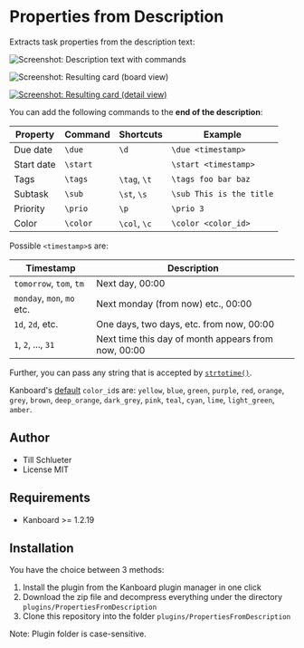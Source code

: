 Properties from Description
==============================

Extracts task properties from the description text:

![Screenshot: Description text with commands](https://i.imgur.com/BVdRFkL.png)

![Screenshot: Resulting card (board view)](https://i.imgur.com/yLpYj3b.png)

[![Screenshot: Resulting card (detail view)](https://i.imgur.com/5djRk3ql.png)](https://i.imgur.com/5djRk3q.png)

You can add the following commands to the **end of the description**:

| Property | Command | Shortcuts | Example |
|----------|---------|-----------|---------|
| Due date | `\due` | `\d` | `\due <timestamp>` |
| Start date | `\start` | | `\start <timestamp>` |
| Tags | `\tags` | `\tag`, `\t` | `\tags foo bar baz` |
| Subtask | `\sub` | `\st`, `\s` | `\sub This is the title` |
| Priority | `\prio` | `\p` | `\prio 3` |
| Color | `\color` | `\col`, `\c` | `\color <color_id>` |

Possible `<timestamp>`s are:

| Timestamp | Description |
|-----------|-------------|
| `tomorrow`, `tom`, `tm` | Next day, 00:00 |
| `monday`, `mon`, `mo` etc. | Next monday (from now) etc., 00:00 |
| `1d`, `2d`, etc. | One days, two days, etc. from now, 00:00 |
| `1`, `2`, ..., `31` | Next time this day of month appears from now, 00:00 |

Further, you can pass any string that is accepted by [`strtotime()`](https://www.php.net/manual/de/function.strtotime.php).

Kanboard's [default](https://github.com/kanboard/kanboard/blob/master/app/Model/ColorModel.php) `color_id`s are: `yellow`, `blue`, `green`, `purple`, `red`, `orange`, `grey`, `brown`, `deep_orange`, `dark_grey`, `pink`, `teal`, `cyan`, `lime`, `light_green`, `amber`.

Author
------

- Till Schlueter
- License MIT

Requirements
------------

- Kanboard >= 1.2.19

Installation
------------

You have the choice between 3 methods:

1. Install the plugin from the Kanboard plugin manager in one click
2. Download the zip file and decompress everything under the directory `plugins/PropertiesFromDescription`
3. Clone this repository into the folder `plugins/PropertiesFromDescription`

Note: Plugin folder is case-sensitive.
